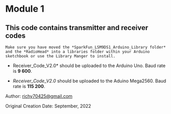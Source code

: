 **Module 1**
====================================
This code contains transmitter and receiver codes
-----------------

    Make sure you have moved the *SparkFun_LSM9DS1_Arduino_Library folder* and the *RadioHead* into a libraries folder within your Arduino sketchbook or use the Library Manger to install.

- Receiver_Code_V2.0* should be uploaded to the Arduino Uno. Baud rate is **9 600**.

- *Receiver_Code_V2.0* should be uploaded to the Aduino Mega2560. Baud rate is **115 200**.


Author: richy70425@gmail.com

Original Creation Date: September, 2022
